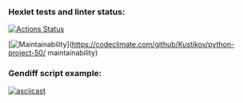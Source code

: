 ### Hexlet tests and linter status:
[![Actions Status](https://github.com/Kustikov/python-project-50/workflows/hexlet-check/badge.svg)](https://github.com/Kustikov/python-project-50/actions)


[![Maintainability](https://api.codeclimate.com/v1/badges/b1c5ca51eae2bfda2ee9/maintainability)](https://codeclimate.com/github/Kustikov/python-project-50/
maintainability)


### Gendiff script example:
[![asciicast](https://asciinema.org/a/09UL6X4a4JUqUTdm0Y4s2gIqd.svg)](https://asciinema.org/a/09UL6X4a4JUqUTdm0Y4s2gIqd)
